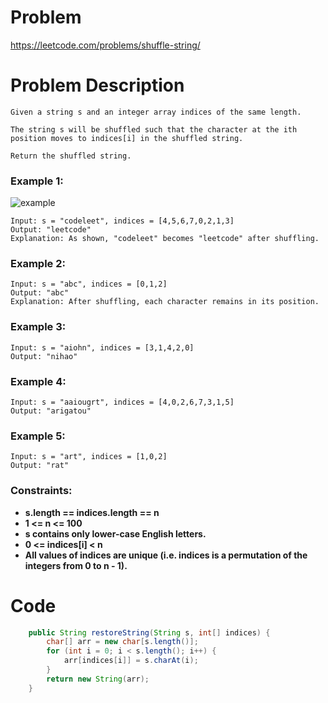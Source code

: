 # Problem
https://leetcode.com/problems/shuffle-string/
# Problem Description
```
Given a string s and an integer array indices of the same length.

The string s will be shuffled such that the character at the ith position moves to indices[i] in the shuffled string.

Return the shuffled string.
```
### Example 1:
![example](https://assets.leetcode.com/uploads/2020/07/09/q1.jpg)
```
Input: s = "codeleet", indices = [4,5,6,7,0,2,1,3]
Output: "leetcode"
Explanation: As shown, "codeleet" becomes "leetcode" after shuffling.
```
### Example 2:
```
Input: s = "abc", indices = [0,1,2]
Output: "abc"
Explanation: After shuffling, each character remains in its position.
```
### Example 3:
```
Input: s = "aiohn", indices = [3,1,4,2,0]
Output: "nihao"
```
### Example 4:
```
Input: s = "aaiougrt", indices = [4,0,2,6,7,3,1,5]
Output: "arigatou"
```
### Example 5:
```
Input: s = "art", indices = [1,0,2]
Output: "rat"
```
### Constraints:
- **s.length == indices.length == n**
- **1 <= n <= 100**
- **s contains only lower-case English letters.**
- **0 <= indices[i] < n**
- **All values of indices are unique (i.e. indices is a permutation of the integers from 0 to n - 1).**
# Code
```java
    public String restoreString(String s, int[] indices) {
        char[] arr = new char[s.length()];
        for (int i = 0; i < s.length(); i++) {
            arr[indices[i]] = s.charAt(i);
        }
        return new String(arr);
    }
```
